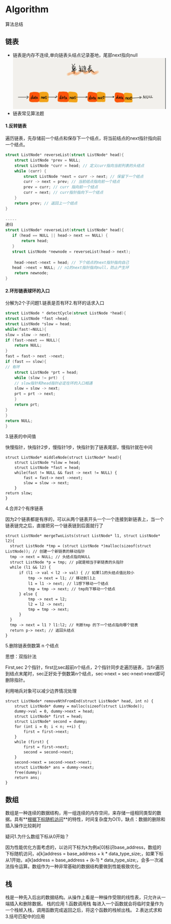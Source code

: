 # Algorithm
算法总结

## 链表
- 链表是内存不连续,单向链表头结点记录基地，尾部next指向null
![image-20210804191853470](https://github.com/zuoming12135/Algorithm/blob/main/Snip20211029_9.png)
- 链表常见算法题
#### 1.反转链表

遍历链表，先存储前一个结点和保存下一个结点，将当前结点的next指针指向前一个结点。

```c
struct ListNode* reverseList(struct ListNode* head){
    struct ListNode *prev = NULL; 
    struct ListNode *curr = head; // 定义curr指向当前列表的头结点
    while (curr) {
        struct ListNode *next = curr -> next; // 保留下一个结点
        curr -> next = prev; // 当前结点指向前一个结点
        prev = curr; // curr 指向前一个结点
        curr = next; // curr指针指向下一个结点
    }
    return prev; // 返回上一个结点
}

-----
递归
struct ListNode* reverseList(struct ListNode* head){
   if (head == NULL || head-> next == NULL) {
       return head;
   }
   struct ListNode *newnode = reverseList(head-> next);

	head->next->next = head; // 下个结点的next指针指向自己
   head ->next = NULL; // n1的next指针指向null，防止产生环
    return newnode;
}
```



#### 2.环形链表球环的入口

分解为2个子问题1.链表是否有环2.有环的话求入口

```c
struct ListNode * detectCycle(struct ListNode *head){
struct ListNode *fast =head;
struct ListNode *slow = head;
while(fast!=NULL){
slow = slow -> next;
if (fast->next == NULL){
	return NULL;
}
fast = fast-> next ->next;
if (fast == slow){
// 有环
	struct ListNode *prt = head;
	while (slow != prt)  {
	// slow指针和head指针必定在环的入口相遇
	slow = slow -> next;
	prt = prt -> next;
	}
	return prt;
}
}
return NULL;
}
```

3.链表的中间值

快慢指针，快指针2步，慢指针1步，快指针到了链表尾部，慢指针就在中间

```
struct ListNode* middleNode(struct ListNode* head){
    struct ListNode *slow = head;
    struct ListNode *fast = head;
    while(fast != NULL && fast -> next != NULL) {
        fast = fast-> next ->next;
        slow = slow -> next;
    }
return slow;
}
```

4.合并2个有序链表

因为2个链表都是有序的，可以从两个链表开头一个一个连接到新链表上，当一个链表链完之后，直接把另一个链表链到后面就行了

```
struct ListNode* mergeTwoLists(struct ListNode* l1, struct ListNode* l2){
  struct ListNode *tmp = (struct ListNode *)malloc(sizeof(struct ListNode)); // 创建一个新链表的移动指针
  tmp -> next = NULL; // 头结点指向NULL
  struct ListNode *p = tmp; // p就是相当于新链表的头指针
  while (l1 && l2) {
      if (l1 -> val < l2 -> val) { // 如果l1的头结点值比较小
          tmp -> next = l1; // 移动到l1上
          l1 = l1 -> next; // l1想下移动一个结点
          tmp = tmp -> next; // tmp向下移动一个结点
      } else {
          tmp -> next = l2;
          l2 = l2 -> next;
          tmp = tmp -> next;
      }
  }
  tmp -> next = l1 ? l1:l2; // 判断tmp 的下一个结点指向哪个链表
  return p-> next; // 返回头结点
}
```

5.删除链表倒数第 n 个结点

思想：双指针法

First,sec 2个指针，first比sec超前n个结点，2个指针同步走遍历链表，当fir遍历到结点末尾时，sec正好处于倒数第n个结点，sec->next = sec->next->next即可删除指针。

利用哨兵对象可以减少边界情况处理

```
struct ListNode* removeNthFromEnd(struct ListNode* head, int n) {
    struct ListNode* dummy = malloc(sizeof(struct ListNode));
    dummy->val = 0, dummy->next = head;
    struct ListNode* first = head;
    struct ListNode* second = dummy;
    for (int i = 0; i < n; ++i) {
        first = first->next;
    }
    while (first) {
        first = first->next;
        second = second->next;
    }
    second->next = second->next->next;
    struct ListNode* ans = dummy->next;
    free(dummy);
    return ans;
}
```

## 数组
数组是一种连续的数据结构，用一组连续的内存空间，来存储一组相同类型的数据。具有**<u>根据下标随机访问</u>**的特性，时间复杂度为O(1)，缺点：数据的删除和插入操作比较耗时

疑问1.为什么数组下标从0开始？

因为性能优化方面考虑的，以访问下标为k为例a[0]标识base_address，数组的下标随机访问，a[k]address = base_address + k * data_type_size;，如果下标从1开始，a[k]address = base_address + (k-1) * data_type_size;，会多一次减法指令运算。数组作为一种非常基础的数据结构要做到性能极致优化。

## 栈

栈是一种先入后出的数据结构。从操作上看是一种操作受限的线性表，只允许从一端插入和删除数据。
栈的应用
1.函数调用栈
每进入一个函数就会将临时变量作为一个栈帧入栈，调用函数完成返回之后，将这个函数的栈帧出栈。
2.表达式求和
3.括号匹配中的应用





